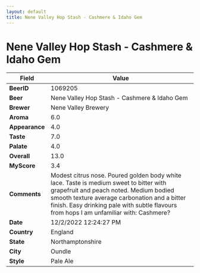 ```yaml
---
layout: default
title: Nene Valley Hop Stash - Cashmere & Idaho Gem
---
```


# Nene Valley Hop Stash - Cashmere & Idaho Gem

| Field         | Value     |
|---------------|-----------|
| **BeerID** | 1069205 |
| **Beer** | Nene Valley Hop Stash - Cashmere & Idaho Gem |
| **Brewer** | Nene Valley Brewery |
| **Aroma** | 6.0 |
| **Appearance** | 4.0 |
| **Taste** | 7.0 |
| **Palate** | 4.0 |
| **Overall** | 13.0 |
| **MyScore** | 3.4 |
| **Comments** | Modest citrus nose. Poured golden body white lace. Taste is medium sweet to bitter with grapefruit and peach noted. Medium bodied smooth texture average carbonation and a bitter finish. Easy drinking pale with subtle flavours from hops I am unfamiliar with: Cashmere? |
| **Date** | 12/2/2022 12:24:27 PM |
| **Country** | England |
| **State** | Northamptonshire |
| **City** | Oundle |
| **Style** | Pale Ale |
